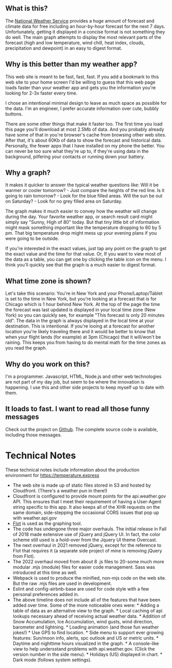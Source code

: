 ## What is this?

The [National Weather Service](https://www.weather.gov/) provides a huge amount of forecast and climate data for free including an hour-by-hour forecast for the next 7 days. Unfortunately, getting it displayed in a concise format is not something they do well. The main graph attempts to display the most relevant parts of the forecast (high and low temperature, wind chill, heat index, clouds, precipitation and dewpoint) in an easy to digest format.

## Why is this better than my weather app?

This web site is meant to be fast, fast, fast. If you add a bookmark to this web site to your home screen I'd be willing to guess that this web page loads faster than your weather app and gets you the information you're looking for 2-3x faster every time.

I chose an intentional minimal design to leave as much space as possible for the data. I'm an engineer, I prefer accurate information over cute, bubbly buttons.

There are some other things that make it faster too. The first time you load this page you'll download at most 2.5Mb of data. And you probably already have some of that in you're browser's cache from browsing other web sites. After that, it's about 60Kb of data to show the forecast and historical data. Personally, the fewer apps that I have installed on my phone the better. You can never be too sure what they're up to, if they're using data in the background, pilfering your contacts or running down your battery.

## Why a graph?

It makes it quicker to answer the typical weather questions like: Will it be warmer or cooler tomorrow? - Just compare the heights of the red line. Is it going to rain tomorrow? - Look for the blue filled areas. Will the sun be out on Saturday? - Look for no grey filled area on Saturday.

The graph makes it much easier to convey how the weather will change during the day. Your favorite weather app, or search result card might simply say "Sunny, High of 80" today. But that tiny little bit of information might mask something important like the temperature dropping to 60 by 5 pm. That big temperature drop might mess up your evening plans if you were going to be outside.

If you're interested in the exact values, just tap any point on the graph to get the exact value and the time for that value. Or, If you want to view most of the data as a table, you can get one by clicking the table icon on the menu. I think you'll quickly see that the graph is a much easier to digest format.

## What time zone is shown?

Let's take this scenario: You're in New York and your Phone/Laptop/Tablet is set to the time in New York, but you're looking at a forecast that is for Chicago which is 1 hour behind New York. At the top of the page the time the forecast was last updated is displayed in your local time zone (New York) so you can quickly see, for example "This forecast is only 20 minutes old". The data in the graph is always displayed in the local time at your destination. This is intentional. If you're looing at a forecast for another location you're likely traveling there and it would be better to know that when your flight lands (for example) at 3pm (Chicago) that it will/won't be raining. This keeps you from having to do mental math for the time zones as you read the graph.

## Why do you work on this?

I'm a programmer. Javascript, HTML, Node.js and other web technologies are not part of my day job, but seem to be where the innovation is happening. I use this and other side projects to keep myself up to date with them.

## It loads to fast. I want to read all those funny messages

Check out the project on [Github](https://github.com/netbymatt/temperature-express). The complete source code is available, including those messages.

# Technical Notes
These technical notes include information about the production environment for https://temperature.express

* The web site is made up of static files stored in S3 and hosted by Cloudfront. (There's a weather pun in there!)
* Cloudfront is configured to provide mount points for the api.weather.gov API. This ensures that I meet their requirement of having a User-Agent string specific to this app. It also keeps all of the XHR requests on the same domain, side-stepping the occasional CORS issues that pop up with weather.api.gov
* [Flot](https://www.github.com/flot/flot) is used as the graphing tool.
* The code has undergone three major overhauls. The initial release in Fall of 2018 made extensive use of jQuery and jQuery UI. In fact, the color scheme still used is a hold-over from the Jquery UI theme Overcast.
* The next overhaul in 2021 removed jQuery, except for the reference to Flot that requires it (a separate side project of mine is removing jQuery from Flot).
* The 2022 overhaul moved from about 8 .js files to 20-some much more modular .mjs (module) files for easier code management. Sass was introduced at this time as well.
* Webpack is used to produce the minified, non-mjs code on the web site. But the raw .mjs files are used in development.
* Eslint and config-airbnb-base are used for code style with a few personal preferences added in.
* The above timeline does not include all of the features that have been added over time. Some of the more noticeable ones were:
		* Adding a table of data as an alternative view to the graph.
		* Local caching of api lookups necessary ahead of receiving actual weather data.
		* Addition of Snow Accumulation, Ice Accumulation, wind gusts, wind direction, barometer and lightning.
		* Loading animation (and those fun weather jokes!)
		* Use GPS to find location.
		* Side menu to support ever growing features: Sun/moon info, alerts, spc outlook and US or metric units.
		* Daytime and nighttime hours visualized in the graph.
		* A console-like view to help undersstand problems with api.weather.gov. (Click the version number in the side menu).
		* Holidays (US) displayed in chart.
		* Dark mode (follows system settings).